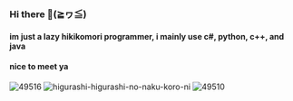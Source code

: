 ### Hi there 👋(≧ヮ≦)
#### im just a lazy hikikomori programmer, i mainly use c#, python, c++, and java 
#### **nice to meet ya**
![49516](https://github.com/iloveichigomashimaro/iloveichigomashimaro/assets/137470257/9f7311c4-bf45-4765-bdb8-77e94d9b3605)
![higurashi-higurashi-no-naku-koro-ni](https://github.com/iloveichigomashimaro/iloveichigomashimaro/assets/137470257/54b66005-053f-4f58-a908-fb3daebc1916)
![49510](https://github.com/iloveichigomashimaro/iloveichigomashimaro/assets/137470257/871f388e-acf4-4335-834c-79696173b614)
